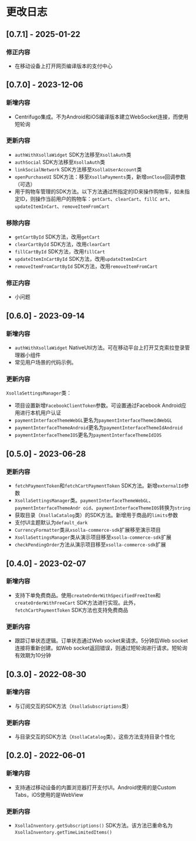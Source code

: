 # 更改日志

## [0.7.1] - 2025-01-22

### 修正内容
- 在移动设备上打开网页编译版本的支付中心

## [0.7.0] - 2023-12-06

### 新增内容
- Centrifugo集成。不为Android和iOS编译版本建立WebSocket连接，而使用短轮询


### 更新内容
- `authWithXsollaWidget` SDK方法移至`XsollaAuth`类
- `authSocial` SDK方法移至`XsollaAuth`类
- `linkSocialNetwork` SDK方法移至`XsollaUserAccount`类
- `openPurchaseUI` SDK方法：移至`XsollaPayments`类，新增`onClose`回调参数（可选）
- 用于购物车管理的SDK方法。以下方法通过所指定的ID来操作购物车，如未指定ID，则操作当前用户的购物车：`getCart`、`clearCart`、`fillC
  art`、`updateItemInCart`、`removeItemFromCart`


### 移除内容
- `getCartById` SDK方法，改用`getCart`
- `clearCartById` SDK方法，改用`clearCart`
- `fillCartById` SDK方法，改用`fillCart`
- `updateItemInCartById` SDK方法，改用`updateItemInCart`
- `removeItemFromCartById` SDK方法，改用`removeItemFromCart`

### 修正内容
- 小问题

## [0.6.0] - 2023-09-14

### 新增内容
- `authWithXsollaWidget` NativeUtil方法。可在移动平台上打开艾克索拉登录管理器小组件
- 常见用户场景的代码示例。

### 更新内容
`XsollaSettingsManager`类：
- 项目设置新增`FacebookClientToken`参数。可设置通过Facebook Android应用进行本机用户认证
- `paymentInterfaceThemeWebGL`更名为`paymentInterfaceThemeIdWebGL`
- `paymentInterfaceThemeAndroid`更名为`paymentInterfaceThemeIdAndroid`
- `paymentInterfaceThemeIOS`更名为`paymentInterfaceThemeIdIOS`

## [0.5.0] - 2023-06-28

### 更新内容
- `fetchPaymentToken`和`fetchCartPaymentToken` SDK方法。新增`externalId`参数
- `XsollaSettingsManager`类。`paymentInterfaceThemeWebGL`、`paymentInterfaceThemeAndr
  oid`、`paymentInterfaceThemeIOS`转换为`string`
- 获取目录（`XsollaCatalog`类）的SDK方法。新增用于商品的`limits`参数
- 支付UI主题默认为`default_dark`
- `CurrencyFormatter`类从`xsolla-commerce-sdk`扩展移至演示项目
- `XsollaSettingsManager`类从演示项目移至`xsolla-commerce-sdk`扩展
- `checkPendingOrder`方法从演示项目移至`xsolla-commerce-sdk`扩展

## [0.4.0] - 2023-02-07

### 新增内容
- 支持下单免费商品。使用`createOrderWithSpecifiedFreeItem`和`createOrderWithFreeCart` 
  SDK方法进行实现。此外，`fetchCartPaymentToken` SDK方法也支持免费商品

### 更新内容
- 跟踪订单状态逻辑。订单状态通过Web socket来请求。5分钟后Web socket连接将重新创建。如Web 
  socket返回错误，则通过短轮询进行请求。短轮询有效期为10分钟

## [0.3.0] - 2022-08-30

### 新增内容
- 与订阅交互的SDK方法（`XsollaSubscriptions`类）

### 更新内容
- 与目录交互的SDK方法（`XsollaCatalog`类）。这些方法支持目录个性化

## [0.2.0] - 2022-06-01

### 新增内容
- 支持通过移动设备的内置浏览器打开支付UI。Android使用的是Custom Tabs，iOS使用的是WebView

### 更新内容
- `XsollaInventory.getSubscriptions()` 
  SDK方法。该方法已重命名为`XsollaInventory.getTimeLimitedItems()`
